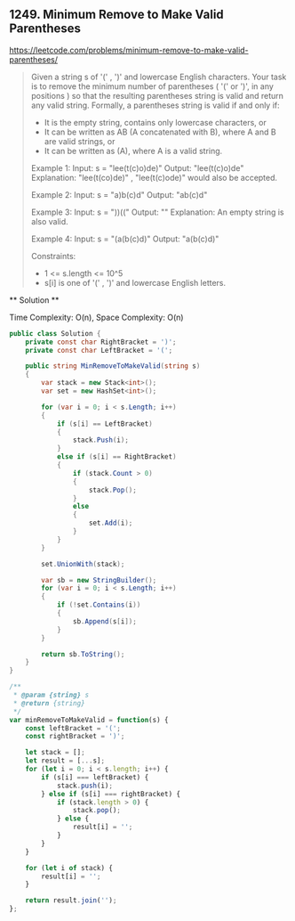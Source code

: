 ## 1249. Minimum Remove to Make Valid Parentheses
https://leetcode.com/problems/minimum-remove-to-make-valid-parentheses/

> Given a string s of '(' , ')' and lowercase English characters. 
> Your task is to remove the minimum number of parentheses ( '(' or ')', in any positions ) so that the resulting parentheses string is valid and return any valid string.
> Formally, a parentheses string is valid if and only if:
> * It is the empty string, contains only lowercase characters, or
> * It can be written as AB (A concatenated with B), where A and B are valid strings, or
> * It can be written as (A), where A is a valid string.
>
> Example 1:
>   Input: s = "lee(t(c)o)de)"
>   Output: "lee(t(c)o)de"
>   Explanation: "lee(t(co)de)" , "lee(t(c)ode)" would also be accepted.
>
> Example 2:
>  Input: s = "a)b(c)d"
>  Output: "ab(c)d"
>
> Example 3:
>   Input: s = "))(("
>   Output: ""
>   Explanation: An empty string is also valid.
>
> Example 4:
>   Input: s = "(a(b(c)d)"
>   Output: "a(b(c)d)"
>
> Constraints:
> * 1 <= s.length <= 10^5
> * s[i] is one of  '(' , ')' and lowercase English letters.

** Solution **

Time Complexity: O(n), Space Complexity: O(n)

```C#
public class Solution {
    private const char RightBracket = ')';
    private const char LeftBracket = '(';

    public string MinRemoveToMakeValid(string s)
    {
        var stack = new Stack<int>();
        var set = new HashSet<int>();

        for (var i = 0; i < s.Length; i++)
        {
            if (s[i] == LeftBracket)
            {
                stack.Push(i);
            }
            else if (s[i] == RightBracket)
            {
                if (stack.Count > 0)
                {
                    stack.Pop();
                }
                else
                {
                    set.Add(i);
                }
            }
        }

        set.UnionWith(stack);

        var sb = new StringBuilder();
        for (var i = 0; i < s.Length; i++)
        {
            if (!set.Contains(i))
            {
                sb.Append(s[i]);
            }
        }

        return sb.ToString();
    }
}
```

```JavaScript
/**
 * @param {string} s
 * @return {string}
 */
var minRemoveToMakeValid = function(s) {
    const leftBracket = '(';
	const rightBracket = ')';

    let stack = [];
    let result = [...s];
    for (let i = 0; i < s.length; i++) {
    	if (s[i] === leftBracket) {
    		stack.push(i);
    	} else if (s[i] === rightBracket) {
    		if (stack.length > 0) {
    			stack.pop();
    		} else {
    			result[i] = '';
    		}
    	}
    }

    for (let i of stack) {
    	result[i] = '';
    }

    return result.join('');
};
```